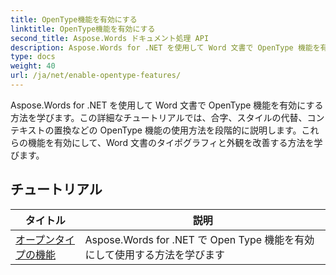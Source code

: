 ```yaml
---
title: OpenType機能を有効にする
linktitle: OpenType機能を有効にする
second_title: Aspose.Words ドキュメント処理 API
description: Aspose.Words for .NET を使用して Word 文書で OpenType 機能を有効にする方法を学びます。チュートリアルでは、OpenType フォントの高度な機能を有効にする手順を説明します。
type: docs
weight: 40
url: /ja/net/enable-opentype-features/
---
```

Aspose.Words for .NET を使用して Word 文書で OpenType 機能を有効にする方法を学びます。この詳細なチュートリアルでは、合字、スタイルの代替、コンテキストの置換などの OpenType 機能の使用方法を段階的に説明します。これらの機能を有効にして、Word 文書のタイポグラフィと外観を改善する方法を学びます。

 ## チュートリアル
| タイトル | 説明 |
| --- | --- |
| [オープンタイプの機能](./open-type-features/) | Aspose.Words for .NET で Open Type 機能を有効にして使用する方法を学びます |